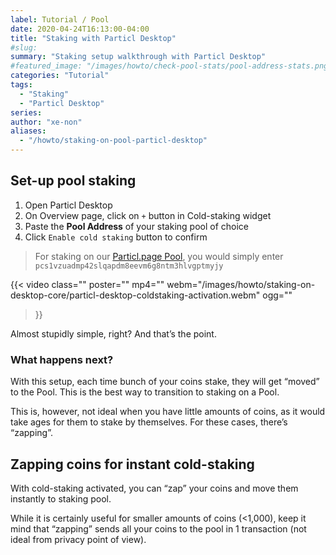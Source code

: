 ```yaml
---
label: Tutorial / Pool
date: 2020-04-24T16:13:00-04:00
title: "Staking with Particl Desktop"
#slug:
summary: "Staking setup walkthrough with Particl Desktop"
#featured_image: "/images/howto/check-pool-stats/pool-address-stats.png"
categories: "Tutorial"
tags:
  - "Staking"
  - "Particl Desktop"
series:
author: "xe-non"
aliases:
  - "/howto/staking-on-pool-particl-desktop"
---
```


## Set-up pool staking

1. Open Particl Desktop
1. On Overview page, click on `+` button in Cold-staking widget
1. Paste the **Pool Address** of your staking pool of choice
1. Click `Enable cold staking` button to confirm

> For staking on our [Particl.page Pool](https://pool.particl.page), you would simply enter `pcs1vzuadmp42slqapdm8eevm6g8ntm3hlvgptmyjy`

{{< video
  class=""
  poster=""
  mp4=""
  webm="/images/howto/staking-on-desktop-core/particl-desktop-coldstaking-activation.webm"
  ogg=""
>}}

Almost stupidly simple, right? And that’s the point.


### What happens next?

With this setup, each time bunch of your coins stake, they will get “moved” to the Pool. This is the best way to transition to staking on a Pool.

This is, however, not ideal when you have little amounts of coins, as it would take ages for them to stake by themselves. For these cases, there’s “zapping”.


## Zapping coins for instant cold-staking

With cold-staking activated, you can “zap” your coins and move them instantly to staking pool.

While it is certainly useful for smaller amounts of coins (<1,000), keep it mind that “zapping” sends all your coins to the pool in 1 transaction (not ideal from privacy point of view).

